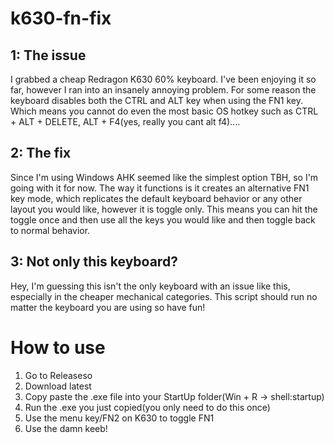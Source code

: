 # k630-fn-fix
## 1: The issue
I grabbed a cheap Redragon K630 60% keyboard. I've been enjoying it so far, however I ran into an insanely annoying problem. For some reason the keyboard disables both the CTRL and ALT key when using the FN1 key. Which means you cannot do even the most basic OS hotkey such as CTRL + ALT + DELETE, ALT + F4(yes, really you cant alt f4)....

## 2: The fix
Since I'm using Windows AHK seemed like the simplest option TBH, so I'm going with it for now. The way it functions is it creates an alternative FN1 key mode, which replicates the default keyboard behavior or any other layout you would like, however it is toggle only. This means you can hit the toggle once and then use all the keys you would like and then toggle back to normal behavior.

## 3: Not only this keyboard?
Hey, I'm guessing this isn't the only keyboard with an issue like this, especially in the cheaper mechanical categories. This script should run no matter the keyboard you are using so have fun!

# How to use
1. Go to Releaseso
2. Download latest
3. Copy paste the .exe file into your StartUp folder(Win + R -> shell:startup)
4. Run the .exe you just copied(you only need to do this once)
5. Use the menu key/FN2 on K630 to toggle FN1
6. Use the damn keeb!